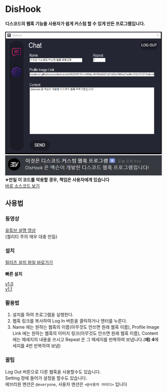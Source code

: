 # DisHook
<b>디스코드의 웹훅 기능을 사용자가 쉽게 커스텀 할 수 있게 만든 프로그램입니다.</b> </br></br>
<img src="./Image/preview2.png">
<img src="./Image/preview.png"> <br>
<b>※만일 이 코드를 악용할 경우, 책임은 사용자에게 있습니다</b> </br>
[바로 소스코드 보기](https://github.com/1-EXON/DisHook/tree/master/Discord%20Webhook/Discord%20Webhook) </br>

## 사용법
### 동영상
[유튜브 설명 영상](https://www.youtube.com/watch?v=MAsQZ71_LGM) </br>
(퀄리티 주의 매우 대충 만듬)
### 설치
[릴리즈 설치 파일 바로가기](https://github.com/1-EXON/DisHook/releases) </br>
</br>
<b>빠른 설치</b> </br>

[v1.0](https://github.com/1-EXON/DisHook/releases/download/v1.0/Setup.msi) </br>
[v1.1](https://github.com/1-EXON/DisHook/releases/download/v1.1/Setup.msi) </br>

### 활용법
1. 설치를 하여 프로그램을 실행한다.
2. 웹훅 링크를 복사하여 Log In 버튼을 클릭하거나 엔터를 누른다.
3. Name 에는 원하는 웹훅의 이름(아무것도 안쓰면 원래 웹훅 이름), Profile Image Link 에는 원하는 웹훅의 이미지 링크(아무것도 안쓰면 원래 웹훅 이름), Content에는 메세지의 내용을 쓰시고 Repeat 은 그 메세지를 반복하여 보냅니다.(<b>예) 4</b>메세지를 4번 반복하여 보냄)

### 꿀팁
Log Out 버튼으로 다른 웹훅을 사용할수도 있습니다. </br>
Setting 창에 들어가 설정을 할수도 있습니다. </br>
에브리원 멘션은 `@everyone`, 사용자 멘션은 `<@사용자 아이디>` 입니다 </br>

